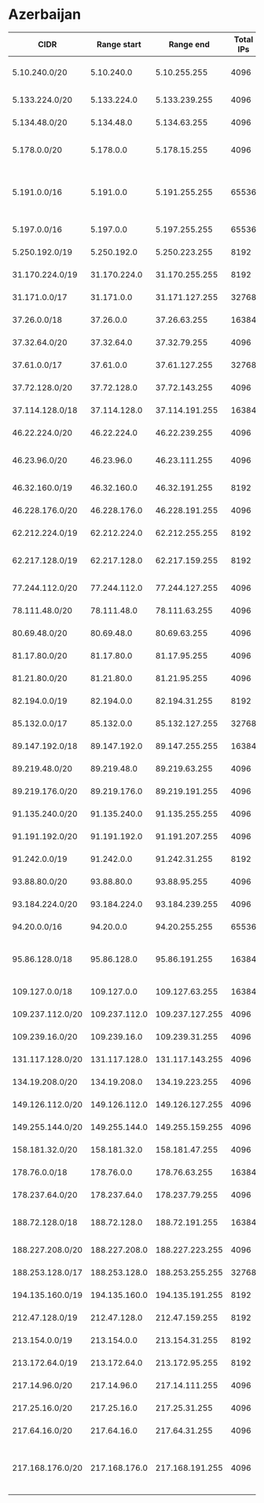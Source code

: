 # Azerbaijan

CIDR               | Range start     | Range end       | Total IPs  | Assign date | Owner
------------------ | --------------- | --------------- | ---------- | ----------- | -----
5.10.240.0/20      | 5.10.240.0      | 5.10.255.255    | 4096       | 2012-05-02  | Azeronline Information Services
5.133.224.0/20     | 5.133.224.0     | 5.133.239.255   | 4096       | 2012-07-05  | AZERTELECOM
5.134.48.0/20      | 5.134.48.0      | 5.134.63.255    | 4096       | 2012-07-09  | SUPERONLAYN LTD
5.178.0.0/20       | 5.178.0.0       | 5.178.15.255    | 4096       | 2012-08-03  | Azeronline Information Services
5.191.0.0/16       | 5.191.0.0       | 5.191.255.255   | 65536      | 2012-08-13  | Azercell Telecom Ltd Azerbaijan-Turkey Joint Venture
5.197.0.0/16       | 5.197.0.0       | 5.197.255.255   | 65536      | 2012-08-23  | AG Telecom LTD.
5.250.192.0/19     | 5.250.192.0     | 5.250.223.255   | 8192       | 2012-09-13  | Azqtel
31.170.224.0/19    | 31.170.224.0    | 31.170.255.255  | 8192       | 2011-03-31  | Delta Telecom Ltd
31.171.0.0/17      | 31.171.0.0      | 31.171.127.255  | 32768      | 2011-03-31  | Delta Telecom Ltd
37.26.0.0/18       | 37.26.0.0       | 37.26.63.255    | 16384      | 2011-12-27  | Uninet
37.32.64.0/20      | 37.32.64.0      | 37.32.79.255    | 4096       | 2012-01-02  | Seabak LLC
37.61.0.0/17       | 37.61.0.0       | 37.61.127.255   | 32768      | 2012-01-18  | Baktelekom
37.72.128.0/20     | 37.72.128.0     | 37.72.143.255   | 4096       | 2012-01-26  | MEQA-TELEKOM LTD
37.114.128.0/18    | 37.114.128.0    | 37.114.191.255  | 16384      | 2012-02-10  | Azqtel
46.22.224.0/20     | 46.22.224.0     | 46.22.239.255   | 4096       | 2010-11-30  | Stellford LLC.
46.23.96.0/20      | 46.23.96.0      | 46.23.111.255   | 4096       | 2010-12-07  | Azeronline Information Services
46.32.160.0/19     | 46.32.160.0     | 46.32.191.255   | 8192       | 2010-08-16  | Eurosel LLC
46.228.176.0/20    | 46.228.176.0    | 46.228.191.255  | 4096       | 2011-02-08  | Ultel LLC
62.212.224.0/19    | 62.212.224.0    | 62.212.255.255  | 8192       | 2003-05-15  | Delta Telecom Ltd
62.217.128.0/19    | 62.217.128.0    | 62.217.159.255  | 8192       | 2000-09-19  | Azeronline Information Services
77.244.112.0/20    | 77.244.112.0    | 77.244.127.255  | 4096       | 2007-03-28  | Azerfon LLC
78.111.48.0/20     | 78.111.48.0     | 78.111.63.255   | 4096       | 2007-09-05  | SOL Ltd
80.69.48.0/20      | 80.69.48.0      | 80.69.63.255    | 4096       | 2004-11-11  | Aztelekom
81.17.80.0/20      | 81.17.80.0      | 81.17.95.255    | 4096       | 2005-10-05  | Baktelekom
81.21.80.0/20      | 81.21.80.0      | 81.21.95.255    | 4096       | 2006-01-13  | Ultel LLC
82.194.0.0/19      | 82.194.0.0      | 82.194.31.255   | 8192       | 2003-10-16  | AZEDUNET LLC
85.132.0.0/17      | 85.132.0.0      | 85.132.127.255  | 32768      | 2004-11-25  | Delta Telecom Ltd
89.147.192.0/18    | 89.147.192.0    | 89.147.255.255  | 16384      | 2006-02-14  | Az.StarNet LLC
89.219.48.0/20     | 89.219.48.0     | 89.219.63.255   | 4096       | 2006-07-05  | Ultel LLC
89.219.176.0/20    | 89.219.176.0    | 89.219.191.255  | 4096       | 2006-07-05  | Ultel LLC
91.135.240.0/20    | 91.135.240.0    | 91.135.255.255  | 4096       | 2006-11-28  | Aztelekom
91.191.192.0/20    | 91.191.192.0    | 91.191.207.255  | 4096       | 2006-11-29  | Stellford LLC.
91.242.0.0/19      | 91.242.0.0      | 91.242.31.255   | 8192       | 2012-07-30  | 
93.88.80.0/20      | 93.88.80.0      | 93.88.95.255    | 4096       | 2008-03-17  | TransEuroCom LLC
93.184.224.0/20    | 93.184.224.0    | 93.184.239.255  | 4096       | 2008-06-03  | Ultel LLC
94.20.0.0/16       | 94.20.0.0       | 94.20.255.255   | 65536      | 2008-07-07  | Delta Telecom Ltd
95.86.128.0/18     | 95.86.128.0     | 95.86.191.255   | 16384      | 2009-01-22  | SMART SISTEMZ TECHNOLOJI MMM
109.127.0.0/18     | 109.127.0.0     | 109.127.63.255  | 16384      | 2009-12-03  | Alfanet LLC
109.237.112.0/20   | 109.237.112.0   | 109.237.127.255 | 4096       | 2010-01-14  | Stellford LLC.
109.239.16.0/20    | 109.239.16.0    | 109.239.31.255  | 4096       | 2010-02-01  | Uninet
131.117.128.0/20   | 131.117.128.0   | 131.117.143.255 | 4096       | 2012-03-08  | AZERTELECOM
134.19.208.0/20    | 134.19.208.0    | 134.19.223.255  | 4096       | 2011-11-07  | AZERTELECOM
149.126.112.0/20   | 149.126.112.0   | 149.126.127.255 | 4096       | 2011-07-28  | AZERTELECOM
149.255.144.0/20   | 149.255.144.0   | 149.255.159.255 | 4096       | 2011-09-01  | AG Telecom LTD.
158.181.32.0/20    | 158.181.32.0    | 158.181.47.255  | 4096       | 2011-11-11  | Aztelekom
178.76.0.0/18      | 178.76.0.0      | 178.76.63.255   | 16384      | 2010-03-31  | Baktelekom
178.237.64.0/20    | 178.237.64.0    | 178.237.79.255  | 4096       | 2010-06-22  | Pixel LLC
188.72.128.0/18    | 188.72.128.0    | 188.72.191.255  | 16384      | 2009-07-09  | ICC of Ministry of ICT of Azerbaijan
188.227.208.0/20   | 188.227.208.0   | 188.227.223.255 | 4096       | 2011-09-19  | SUPERONLAYN LTD
188.253.128.0/17   | 188.253.128.0   | 188.253.255.255 | 32768      | 2011-02-10  | Baktelekom
194.135.160.0/19   | 194.135.160.0   | 194.135.191.255 | 8192       | 1995-02-06  | Baktelekom
212.47.128.0/19    | 212.47.128.0    | 212.47.159.255  | 8192       | 1998-06-02  | AZERIN
213.154.0.0/19     | 213.154.0.0     | 213.154.31.255  | 8192       | 2010-01-07  | Baktelekom
213.172.64.0/19    | 213.172.64.0    | 213.172.95.255  | 8192       | 2000-03-03  | AzEuroTel J.V.
217.14.96.0/20     | 217.14.96.0     | 217.14.111.255  | 4096       | 2000-08-31  | INTRA Network Systems Ltd
217.25.16.0/20     | 217.25.16.0     | 217.25.31.255   | 4096       | 2006-01-09  | Uninet
217.64.16.0/20     | 217.64.16.0     | 217.64.31.255   | 4096       | 2003-02-17  | Baktelekom
217.168.176.0/20   | 217.168.176.0   | 217.168.191.255 | 4096       | 2004-07-22  | Azercell Telecom Ltd Azerbaijan-Turkey Joint Venture
